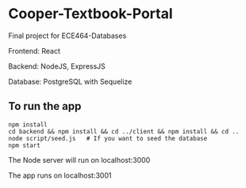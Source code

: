 # Cooper-Textbook-Portal
Final project for ECE464-Databases

Frontend: React

Backend: NodeJS, ExpressJS

Database: PostgreSQL with Sequelize


## To run the app
```
npm install
cd backend && npm install && cd ../client && npm install && cd ..
node script/seed.js   # If you want to seed the database
npm start
```

The Node server will run on localhost:3000

The app runs on localhost:3001


